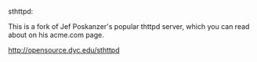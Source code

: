 sthttpd:

This is a fork of Jef Poskanzer's popular thttpd server, which you can read about on his acme.com page.

http://opensource.dyc.edu/sthttpd
